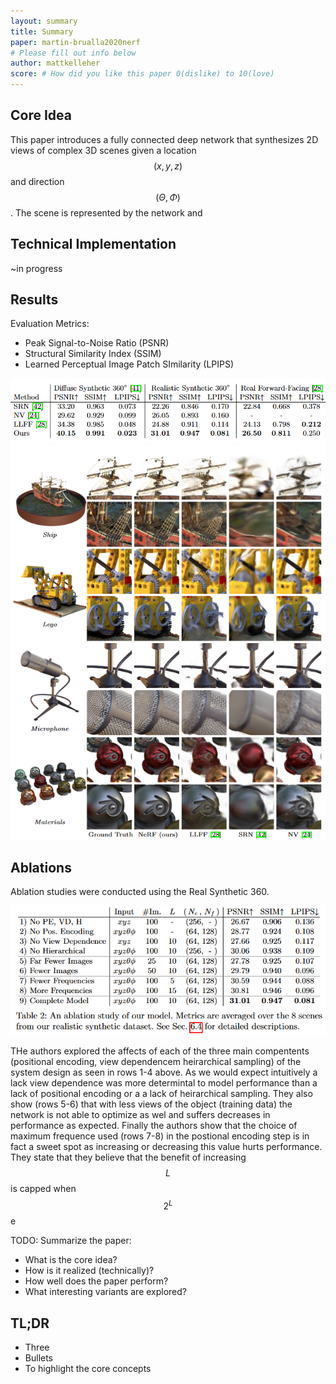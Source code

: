 ```yaml
---
layout: summary
title: Summary
paper: martin-brualla2020nerf
# Please fill out info below
author: mattkelleher
score: # How did you like this paper 0(dislike) to 10(love)
---
```


## Core Idea
This paper introduces a fully connected deep network that synthesizes 2D views of complex 3D scenes given a location $$(x,y,z)$$ and direction $$(\Theta , \Phi )$$. 
The scene is represented by the network and 

## Technical Implementation

~in progress

## Results

Evaluation Metrics:
- Peak Signal-to-Noise Ratio (PSNR) 
- Structural Similarity Index (SSIM)
- Learned Perceptual Image Patch SImilarity (LPIPS)  


<img src="mildenhall2020nerf_1_results.PNG" width="815" />

<img src="mildenhall2020nerf_1_examples.PNG" width="650" />

## Ablations

Ablation studies were conducted using the Real Synthetic 360. 

<img src="mildenhall2020nerf_1_ablation.PNG" width="660"/>

THe authors explored the affects of each of the three main compentents (positional encoding, view dependencem heirarchical sampling) of the system design as seen in rows 1-4 above. 
As we would expect intuitively a lack view dependence was more determintal to model performance than a lack of positional encoding or a a lack of heirarchical sampling.
They also show (rows 5-6) that with less views of the object (training data) the network is not able to optimize as wel and suffers decreases in performance as expected.
Finally the authors show that the choice of maximum frequence used (rows 7-8) in the postional encoding step is in fact a sweet spot as increasing or decreasing this value hurts performance.
They state that they believe that the benefit of increasing $$L$$ is capped when $$2^L$$ e      

TODO: Summarize the paper:
* What is the core idea?
* How is it realized (technically)?
* How well does the paper perform?
* What interesting variants are explored?

## TL;DR
* Three
* Bullets
* To highlight the core concepts
